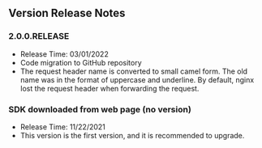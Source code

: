 ## Version Release Notes

### 2.0.0.RELEASE

* Release Time: 03/01/2022
* Code migration to GitHub repository
* The request header name is converted to small camel form. The old name was in the format of uppercase and underline. By default, nginx lost the request header when forwarding the request.

### SDK downloaded from web page (no version)

* Release Time: 11/22/2021
* This version is the first version, and it is recommended to upgrade.